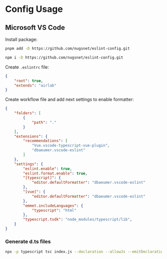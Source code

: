 # Config Usage 

## Microsoft VS Code

Install package:

```sh
pnpm add -D https://github.com/nugsnet/eslint-config.git
```

```sh
npm i -D https://github.com/nugsnet/eslint-config.git
```

Create `.eslintrc` file:

```json
{
    "root": true,
    "extends": "airlab"
}
```

Create workflow file and add next settings to enable formatter:

```json
{
	"folders": [
		{
			"path": "."
		}
	],
	"extensions": {
		"recommendations": [
			"Vue.vscode-typescript-vue-plugin",
			"dbaeumer.vscode-eslint"
		]
	},
	"settings": {
		"eslint.enable": true,
		"eslint.format.enable": true,
		"[typescript]": {
			"editor.defaultFormatter": "dbaeumer.vscode-eslint"
		},
		"[vue]": {
			"editor.defaultFormatter": "dbaeumer.vscode-eslint"
		},
		"emmet.includeLanguages": {
			"typescript": "html"
		},
		"typescript.tsdk": "node_modules/typescript/lib",
	}
}
```

### Generate d.ts files

```sh
npx -p typescript tsc index.js --declaration --allowJs --emitDeclarationOnly --outDir ./ --target esnext
```
